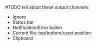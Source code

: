 #TODO tell about these output channels:
 - Ignore
 - Status bar
 - Notification/Error ballon
 - Current file: top/bottom/caret position
 - Clipboard